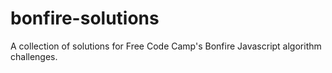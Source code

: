 # bonfire-solutions
A collection of solutions for Free Code Camp's Bonfire Javascript algorithm challenges.
